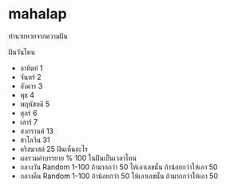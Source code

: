 # mahalap

ทำนายหวยจากความฝัน

ฝันวันไหน

- อาทิตย์ 1
- จันทร์ 2
- อังคาร 3
- พุธ 4
- พฤหัสบดี 5
- ศุกร์ 6
- เสาร์ 7
- สงกรานต์ 13
- ฮาโลวีน 31
- คริสมาสต์ 25
  ฝันเห็นอะไร
- ผลรวมคำบรรยาย % 100
  ในฝันเป็นเวลาไหน
- กลางวัน Random 1-100 ถ้ามากกว่า 50 ให้เอาเลขนั้น ถ้าน้อยกว่าให้เอา 50
- กลางคืน Random 1-100 ถ้าน้อยกว่า 50 ให้เอาเลขนั้น ถ้ามากกว่าให้เอา 50
